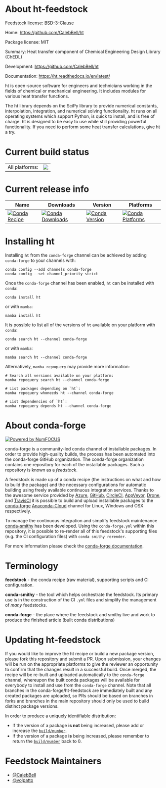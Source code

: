 About ht-feedstock
==================

Feedstock license: [BSD-3-Clause](https://github.com/conda-forge/ht-feedstock/blob/main/LICENSE.txt)

Home: https://github.com/CalebBell/ht

Package license: MIT

Summary: Heat transfer component of Chemical Engineering Design Library (ChEDL)

Development: https://github.com/CalebBell/ht

Documentation: https://ht.readthedocs.io/en/latest/

ht is open-source software for engineers and technicians working in the fields of chemical
or mechanical engineering. It includes modules for various heat transfer functions.

The ht library depends on the SciPy library to provide numerical constants, interpolation, integration,
and numerical solving functionality. ht runs on all operating systems which support Python, is quick to install,
and is free of charge. ht is designed to be easy to use while still providing powerful functionality.
If you need to perform some heat transfer calculations, give ht a try.


Current build status
====================


<table><tr><td>All platforms:</td>
    <td>
      <a href="https://dev.azure.com/conda-forge/feedstock-builds/_build/latest?definitionId=6706&branchName=main">
        <img src="https://dev.azure.com/conda-forge/feedstock-builds/_apis/build/status/ht-feedstock?branchName=main">
      </a>
    </td>
  </tr>
</table>

Current release info
====================

| Name | Downloads | Version | Platforms |
| --- | --- | --- | --- |
| [![Conda Recipe](https://img.shields.io/badge/recipe-ht-green.svg)](https://anaconda.org/conda-forge/ht) | [![Conda Downloads](https://img.shields.io/conda/dn/conda-forge/ht.svg)](https://anaconda.org/conda-forge/ht) | [![Conda Version](https://img.shields.io/conda/vn/conda-forge/ht.svg)](https://anaconda.org/conda-forge/ht) | [![Conda Platforms](https://img.shields.io/conda/pn/conda-forge/ht.svg)](https://anaconda.org/conda-forge/ht) |

Installing ht
=============

Installing `ht` from the `conda-forge` channel can be achieved by adding `conda-forge` to your channels with:

```
conda config --add channels conda-forge
conda config --set channel_priority strict
```

Once the `conda-forge` channel has been enabled, `ht` can be installed with `conda`:

```
conda install ht
```

or with `mamba`:

```
mamba install ht
```

It is possible to list all of the versions of `ht` available on your platform with `conda`:

```
conda search ht --channel conda-forge
```

or with `mamba`:

```
mamba search ht --channel conda-forge
```

Alternatively, `mamba repoquery` may provide more information:

```
# Search all versions available on your platform:
mamba repoquery search ht --channel conda-forge

# List packages depending on `ht`:
mamba repoquery whoneeds ht --channel conda-forge

# List dependencies of `ht`:
mamba repoquery depends ht --channel conda-forge
```


About conda-forge
=================

[![Powered by
NumFOCUS](https://img.shields.io/badge/powered%20by-NumFOCUS-orange.svg?style=flat&colorA=E1523D&colorB=007D8A)](https://numfocus.org)

conda-forge is a community-led conda channel of installable packages.
In order to provide high-quality builds, the process has been automated into the
conda-forge GitHub organization. The conda-forge organization contains one repository
for each of the installable packages. Such a repository is known as a *feedstock*.

A feedstock is made up of a conda recipe (the instructions on what and how to build
the package) and the necessary configurations for automatic building using freely
available continuous integration services. Thanks to the awesome service provided by
[Azure](https://azure.microsoft.com/en-us/services/devops/), [GitHub](https://github.com/),
[CircleCI](https://circleci.com/), [AppVeyor](https://www.appveyor.com/),
[Drone](https://cloud.drone.io/welcome), and [TravisCI](https://travis-ci.com/)
it is possible to build and upload installable packages to the
[conda-forge](https://anaconda.org/conda-forge) [Anaconda-Cloud](https://anaconda.org/)
channel for Linux, Windows and OSX respectively.

To manage the continuous integration and simplify feedstock maintenance
[conda-smithy](https://github.com/conda-forge/conda-smithy) has been developed.
Using the ``conda-forge.yml`` within this repository, it is possible to re-render all of
this feedstock's supporting files (e.g. the CI configuration files) with ``conda smithy rerender``.

For more information please check the [conda-forge documentation](https://conda-forge.org/docs/).

Terminology
===========

**feedstock** - the conda recipe (raw material), supporting scripts and CI configuration.

**conda-smithy** - the tool which helps orchestrate the feedstock.
                   Its primary use is in the construction of the CI ``.yml`` files
                   and simplify the management of *many* feedstocks.

**conda-forge** - the place where the feedstock and smithy live and work to
                  produce the finished article (built conda distributions)


Updating ht-feedstock
=====================

If you would like to improve the ht recipe or build a new
package version, please fork this repository and submit a PR. Upon submission,
your changes will be run on the appropriate platforms to give the reviewer an
opportunity to confirm that the changes result in a successful build. Once
merged, the recipe will be re-built and uploaded automatically to the
`conda-forge` channel, whereupon the built conda packages will be available for
everybody to install and use from the `conda-forge` channel.
Note that all branches in the conda-forge/ht-feedstock are
immediately built and any created packages are uploaded, so PRs should be based
on branches in forks and branches in the main repository should only be used to
build distinct package versions.

In order to produce a uniquely identifiable distribution:
 * If the version of a package **is not** being increased, please add or increase
   the [``build/number``](https://docs.conda.io/projects/conda-build/en/latest/resources/define-metadata.html#build-number-and-string).
 * If the version of a package **is** being increased, please remember to return
   the [``build/number``](https://docs.conda.io/projects/conda-build/en/latest/resources/define-metadata.html#build-number-and-string)
   back to 0.

Feedstock Maintainers
=====================

* [@CalebBell](https://github.com/CalebBell/)
* [@volpatto](https://github.com/volpatto/)

